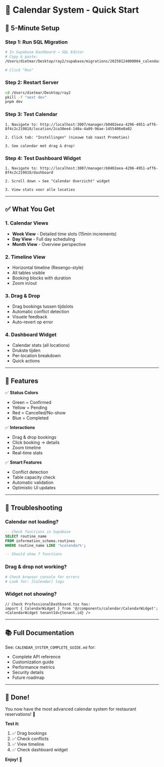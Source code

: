 # 📅 Calendar System - Quick Start

## 🚀 5-Minute Setup

### Step 1: Run SQL Migration

```bash
# In Supabase Dashboard → SQL Editor
# Copy & paste:
/Users/dietmar/Desktop/ray2/supabase/migrations/20250124000004_calendar_system.sql

# Click "Run"
```

### Step 2: Restart Server

```bash
cd /Users/dietmar/Desktop/ray2
pkill -f "next dev"
pnpm dev
```

### Step 3: Test Calendar

```
1. Navigate to: http://localhost:3007/manager/b0402eea-4296-4951-aff6-8f4c2c219818/location/2ca30ee4-140a-4a09-96ae-1455406e0a02

2. Click tab: "Instellingen" (nieuwe tab naast Promoties)

3. See calendar met drag & drop!
```

### Step 4: Test Dashboard Widget

```
1. Navigate to: http://localhost:3007/manager/b0402eea-4296-4951-aff6-8f4c2c219818/dashboard

2. Scroll down → See "Calendar Overzicht" widget

3. View stats voor alle locaties
```

---

## ✅ What You Get

### 1. Calendar Views
- **Week View** - Detailed time slots (15min increments)
- **Day View** - Full day scheduling
- **Month View** - Overview perspective

### 2. Timeline View
- Horizontal timeline (Resengo-style)
- All tables visible
- Booking blocks with duration
- Zoom in/out

### 3. Drag & Drop
- Drag bookings tussen tijdslots
- Automatic conflict detection
- Visuele feedback
- Auto-revert op error

### 4. Dashboard Widget
- Calendar stats (all locations)
- Drukste tijden
- Per-location breakdown
- Quick actions

---

## 🎨 Features

✅ **Status Colors**
- Green = Confirmed
- Yellow = Pending
- Red = Cancelled/No-show
- Blue = Completed

✅ **Interactions**
- Drag & drop bookings
- Click booking → details
- Zoom timeline
- Real-time stats

✅ **Smart Features**
- Conflict detection
- Table capacity check
- Automatic validation
- Optimistic UI updates

---

## 🐛 Troubleshooting

### Calendar not loading?

```sql
-- Check functions in Supabase
SELECT routine_name 
FROM information_schema.routines 
WHERE routine_name LIKE '%calendar%';

-- Should show 7 functions
```

### Drag & drop not working?

```bash
# Check browser console for errors
# Look for: [Calendar] logs
```

### Widget not showing?

```tsx
// Check ProfessionalDashboard.tsx has:
import { CalendarWidget } from '@/components/calendar/CalendarWidget';
<CalendarWidget tenantId={tenant.id} />
```

---

## 📚 Full Documentation

See: `CALENDAR_SYSTEM_COMPLETE_GUIDE.md` for:
- Complete API reference
- Customization guide
- Performance metrics
- Security details
- Future roadmap

---

## 🎉 Done!

You now have the most advanced calendar system for restaurant reservations! 🚀

**Test it:**
1. ✅ Drag bookings
2. ✅ Check conflicts
3. ✅ View timeline
4. ✅ Check dashboard widget

**Enjoy!** 🎊

